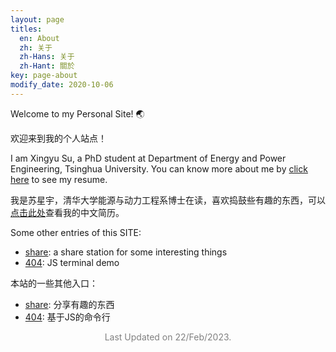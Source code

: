 ```yaml
---
layout: page
titles:
  en: About
  zh: 关于
  zh-Hans: 关于
  zh-Hant: 關於
key: page-about
modify_date: 2020-10-06
---
```


Welcome to my Personal Site! :earth_asia:

欢迎来到我的个人站点！

I am Xingyu Su, a PhD student at Department of Energy and Power Engineering, Tsinghua University. You can know more about me by [click here](/assets/resume/resume.pdf) to see my resume.

我是苏星宇，清华大学能源与动力工程系博士在读，喜欢捣鼓些有趣的东西，可以[点击此处](/assets/resume/resume_zh.pdf)查看我的中文简历。


Some other entries of this SITE:

+ [share](/share): a share station for some interesting things
+ [404](/404): JS terminal demo

本站的一些其他入口：

- [share](/share): 分享有趣的东西
- [404](/404): 基于JS的命令行

<p align="center"><font color="gray">Last Updated on 22/Feb/2023.</font></p>